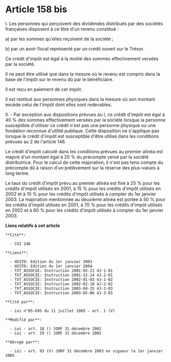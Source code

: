 # Article 158 bis

I. Les personnes qui perçoivent des dividendes distribués par des sociétés françaises disposent à ce titre d'un revenu
constitué :

a) par les sommes qu'elles reçoivent de la société ;

b) par un avoir fiscal représenté par un crédit ouvert sur le Trésor.

Ce crédit d'impôt est égal à la moitié des sommes effectivement versées par la société.

Il ne peut être utilisé que dans la mesure où le revenu est compris dans la base de l'impôt sur le revenu dû par le
bénéficiaire.

Il est reçu en paiement de cet impôt.

Il est restitué aux personnes physiques dans la mesure où son montant excède celui de l'impôt dont elles sont redevables.

II. - Par exception aux dispositions prévues au I, ce crédit d'impôt est égal à 40 % des sommes effectivement versées par la
société lorsque la personne susceptible d'utiliser ce crédit n'est pas une personne physique ou une fondation reconnue
d'utilité publique. Cette disposition ne s'applique pas lorsque le crédit d'impôt est susceptible d'être utilisé dans les
conditions prévues au 2 de l'article 146.

Le crédit d'impôt calculé dans les conditions prévues au premier alinéa est majoré d'un montant égal à 20 % du précompte
versé par la société distributrice. Pour le calcul de cette majoration, il n'est pas tenu compte du précompte dû à raison
d'un prélèvement sur la réserve des plus-values à long terme.

Le taux du crédit d'impôt prévu au premier alinéa est fixé à 25 % pour les crédits d'impôt utilisés en 2001, à 15 % pour les
crédits d'impôt utilisés en 2002 et à 10 % pour les crédits d'impôt utilisés à compter du 1er janvier 2003. La majoration
mentionnée au deuxième alinéa est portée à 50 % pour les crédits d'impôt utilisés en 2001, à 70 % pour les crédits d'impôt
utilisés en 2002 et à 80 % pour les crédits d'impôt utilisés à compter du 1er janvier 2003.

**Liens relatifs à cet article**

	**Cite**:

	  - CGI 146

	**Liens**:

	  - HISTO: Edition du 1er janvier 2003
	  - HISTO: Edition du 1er janvier 2004
	  - TXT_ASSOCIE: Instruction 2001-03-21 4J-1-01
	  - TXT_ASSOCIE: Instruction 2001-12-14 4J-2-01
	  - TXT_ASSOCIE: Instruction 2002-01-03 4J-1-02
	  - TXT_ASSOCIE: Instruction 2002-02-18 4J-2-02
	  - TXT_ASSOCIE: Instruction 2003-04-25 4J-2-03
	  - TXT_ASSOCIE: Instruction 2003-05-06 4J-3-03

	**Cité par**:

	  - Loi n°85-695 du 11 juillet 1985 - art. 1 (V)

	**Modifié par**:

	  - Loi - art. 18 () JORF 31 décembre 2002
	  - Loi - art. 19 () JORF 31 décembre 2002

	**Abrogé par**:

	  - Loi - art. 93 (V) JORF 31 décembre 2003 en vigueur le 1er janvier 2005

